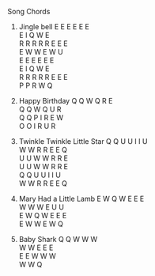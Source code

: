 Song Chords

1. Jingle bell
E  E  E   E  E  E  
E  I  Q  W  E  
R  R  R  R  R  E  E  E  
E  W  W  E  W  U  
E  E  E   E  E  E  
E  I  Q  W  E  
R  R  R  R  R  E  E  E  
P  P  R  W  Q  

2. Happy Birthday
Q  Q  W  Q  R  E  
Q  Q  W  Q  U  R  
Q  Q  P  I  R  E  W  
O  O  I  R  U  R  

3. Twinkle Twinkle Little Star
Q  Q  U  U  I  I  U  
W  W  R  R  E  E  Q  
U  U  W  W  R  R  E  
U  U  W  W  R  R  E  
Q  Q  U  U  I  I  U  
W  W  R  R  E  E  Q  

4. Mary Had a Little Lamb
E  W  Q  W  E  E  E  
W  W  W  E  U  U  
E  W  Q  W  E  E  E  
E  W  W  E  W  Q  

5. Baby Shark
Q  Q  W  W  W  
W  W  E  E  E  
E  E  W  W  W  
W  W  Q  

